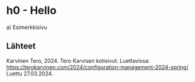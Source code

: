 # h0 - Hello

a) Esimerkkisivu

## Lähteet

Karvinen Tero, 2024. Tero Karvisen kotisivut. Luettavissa: https://terokarvinen.com/2024/configuration-management-2024-spring/
Luettu 27.03.2024.

